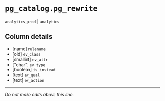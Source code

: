 # `pg_catalog.pg_rewrite`
`analytics_prod` | `analytics`

## Column details
* [name]      `rulename`
* [oid]       `ev_class`
* [smallint]  `ev_attr`
* ["char"]    `ev_type`
* [boolean]   `is_instead`
* [text]      `ev_qual`
* [text]      `ev_action`

-------------------------------------------------------------------------------
*Do not make edits above this line.*
